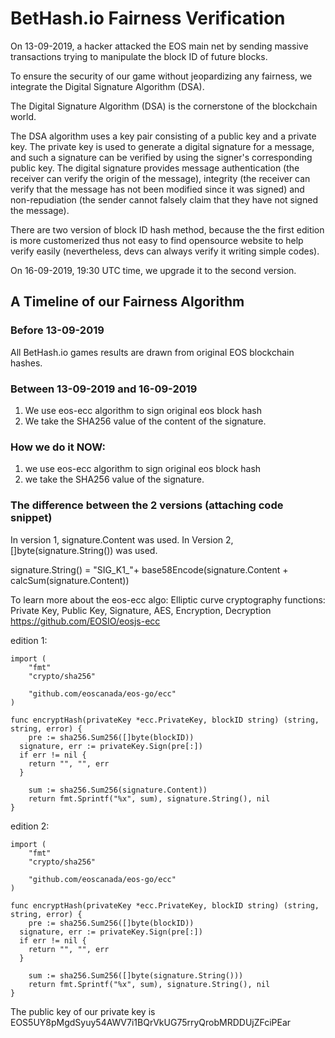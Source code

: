 # BetHash.io Fairness Verification

On 13-09-2019, a hacker attacked the EOS main net by sending massive transactions trying to manipulate the block ID of future blocks.

To ensure the security of our game without jeopardizing any fairness, we integrate the Digital Signature Algorithm (DSA).

The Digital Signature Algorithm (DSA) is the cornerstone of the blockchain world.

The DSA algorithm uses a key pair consisting of a public key and a private key. The private key is used to generate a digital signature for a message, and such a signature can be verified by using the signer's corresponding public key. The digital signature provides message authentication (the receiver can verify the origin of the message), integrity (the receiver can verify that the message has not been modified since it was signed) and non-repudiation (the sender cannot falsely claim that they have not signed the message).

There are two version of block ID hash method, because the the first edition is more customerized thus not easy to find opensource website to help verify easily (nevertheless, devs can always verify it writing simple codes). 

On 16-09-2019, 19:30 UTC time, we upgrade it to the second version.

## A Timeline of our Fairness Algorithm

### Before 13-09-2019
All BetHash.io games results are drawn from original EOS blockchain hashes. 

### Between 13-09-2019 and 16-09-2019
1. We use eos-ecc algorithm to sign original eos block hash
2. We take the SHA256 value of the content of the signature.

### How we do it NOW:
1. we use eos-ecc algorithm to sign original eos block hash
2. we take the SHA256 value of the signature.

### The difference between the 2 versions (attaching code snippet)
In version 1, signature.Content was used. In Version 2, []byte(signature.String()) was used. 

signature.String() = "SIG_K1_"+ base58Encode(signature.Content + calcSum(signature.Content))

To learn more about the eos-ecc algo: Elliptic curve cryptography functions: Private Key, Public Key, Signature, AES, Encryption, Decryption https://github.com/EOSIO/eosjs-ecc


edition 1:
```golang
import (
    "fmt"
    "crypto/sha256"

    "github.com/eoscanada/eos-go/ecc"
)

func encryptHash(privateKey *ecc.PrivateKey, blockID string) (string, string, error) {
    pre := sha256.Sum256([]byte(blockID))
  signature, err := privateKey.Sign(pre[:])
  if err != nil {
    return "", "", err
  }

    sum := sha256.Sum256(signature.Content))
    return fmt.Sprintf("%x", sum), signature.String(), nil
}
```

edition 2:
```golang
import (
    "fmt"
    "crypto/sha256"

    "github.com/eoscanada/eos-go/ecc"
)

func encryptHash(privateKey *ecc.PrivateKey, blockID string) (string, string, error) {
    pre := sha256.Sum256([]byte(blockID))
  signature, err := privateKey.Sign(pre[:])
  if err != nil {
    return "", "", err
  }

    sum := sha256.Sum256([]byte(signature.String()))
    return fmt.Sprintf("%x", sum), signature.String(), nil
}
```

The public key of our private key is EOS5UY8pMgdSyuy54AWV7i1BQrVkUG75rryQrobMRDDUjZFciPEar
